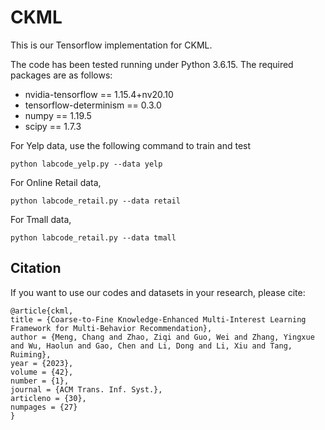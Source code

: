 # CKML
This is our Tensorflow implementation for CKML.

The code has been tested running under Python 3.6.15. The required packages are as follows:
- nvidia-tensorflow == 1.15.4+nv20.10
- tensorflow-determinism == 0.3.0
- numpy == 1.19.5
- scipy == 1.7.3


For Yelp data, use the following command to train and test
```
python labcode_yelp.py --data yelp
```

For Online Retail data, 
```
python labcode_retail.py --data retail
```

For Tmall data, 
```
python labcode_retail.py --data tmall
```

## Citation
If you want to use our codes and datasets in your research, please cite:
```
@article{ckml,
title = {Coarse-to-Fine Knowledge-Enhanced Multi-Interest Learning Framework for Multi-Behavior Recommendation},
author = {Meng, Chang and Zhao, Ziqi and Guo, Wei and Zhang, Yingxue and Wu, Haolun and Gao, Chen and Li, Dong and Li, Xiu and Tang, Ruiming},
year = {2023},
volume = {42},
number = {1},
journal = {ACM Trans. Inf. Syst.},
articleno = {30},
numpages = {27}
}
```
